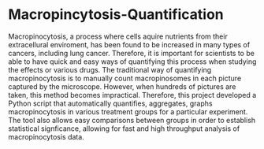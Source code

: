 # Macropincytosis-Quantification
Macropinocytosis, a process where cells aquire nutrients from their extracellural enviroment, has been found to be increased in many types of cancers, including lung cancer. Therefore, it is important for scientists to be able to have quick and easy ways of quantifying this process when studying the effects or various drugs. The traditional way of quantifying macropinocytosis is to manually count macropinosomes in each picture captured by the microscope. However, when hundreds of pictures are taken, this method becomes impractical. Therefore, this project developed a Python script that automatically quantifies, aggregates, graphs macropinocytosis in various treatment groups for a particular experiment. The tool also allows easy comparisons between groups in order to establish statistical signficance, allowing for fast and high throughput analysis of macropinocytosis data.
